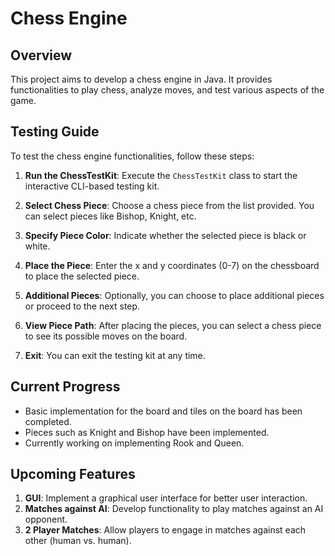 # Chess Engine

## Overview
This project aims to develop a chess engine in Java. It provides functionalities to play chess, analyze moves, and test various aspects of the game.

## Testing Guide
To test the chess engine functionalities, follow these steps:

1. **Run the ChessTestKit**: Execute the `ChessTestKit` class to start the interactive CLI-based testing kit.
   
2. **Select Chess Piece**: Choose a chess piece from the list provided. You can select pieces like Bishop, Knight, etc.
   
3. **Specify Piece Color**: Indicate whether the selected piece is black or white.
   
4. **Place the Piece**: Enter the x and y coordinates (0-7) on the chessboard to place the selected piece.
   
5. **Additional Pieces**: Optionally, you can choose to place additional pieces or proceed to the next step.
   
6. **View Piece Path**: After placing the pieces, you can select a chess piece to see its possible moves on the board.
   
7. **Exit**: You can exit the testing kit at any time.

## Current Progress
- Basic implementation for the board and tiles on the board has been completed.
- Pieces such as Knight and Bishop have been implemented.
- Currently working on implementing Rook and Queen.

## Upcoming Features
1. **GUI**: Implement a graphical user interface for better user interaction.
2. **Matches against AI**: Develop functionality to play matches against an AI opponent.
3. **2 Player Matches**: Allow players to engage in matches against each other (human vs. human).
